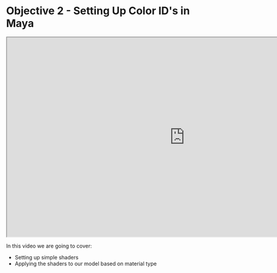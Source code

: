 # Objective 2 - Setting Up Color ID's in Maya

<p><iframe src="https://www.youtube.com/embed/WPAn3XWVpLA?rel=0" width="960" height="540" allowfullscreen="allowfullscreen" allow="accelerometer; autoplay; clipboard-write; encrypted-media; gyroscope; picture-in-picture"></iframe></p>
<p>In this video we are going to cover:</p>
<ul>
<li>Setting up simple shaders</li>
<li>Applying the shaders to our model based on material type</li>
</ul>